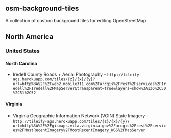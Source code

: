 ## osm-background-tiles

A collection of custom background tiles for editing OpenStreetMap

## North America

### United States

#### North Carolina

* Iredell County Roads + Aerial Photography - `http://tileify-ags.herokuapp.com/tiles/{z}/{x}/{y}?url=http%3A%2F%2Fweb2.mobile311.com%2Farcgis%2Frest%2Fservices%2FIredell%2FIredell%2FMapServer&transparent=true&layers=show%3A136%2C50%2C51%2C52`

#### Virginia
* Virginia Geographic Information Network (VGIN) State Imagery - `http://tileify-ags.herokuapp.com/tiles/{z}/{x}/{y}?url=http%3A%2F%2Fgismaps.vita.virginia.gov%2Farcgis%2Frest%2Fservices%2FMostRecentImagery%2FMostRecentImagery_WGS%2FMapServer`
